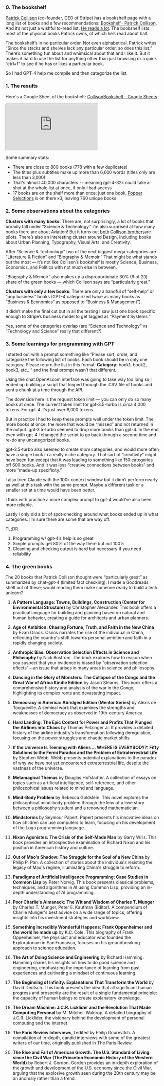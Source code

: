 ### 0. The bookshelf

[Patrick Collison](https://en.wikipedia.org/wiki/Patrick_Collison) (co-founder, CEO of Stripe) has a bookshelf page with a long list of books and a few recommendations: [Bookshelf · Patrick Collison](https://patrickcollison.com/bookshelf). And it’s not just a wishful to-read list. [He reads a lot](https://www.justgogrind.com/p/patrick-collison). The bookshelf lists most of the physical books Patrick owns, of which he’s read about half. 

The bookshelf’s in no particular order. Not even alphabetical. Patrick writes “Since the stacks and shelves lack any particular order, so does this list.” There’s something fun about and whimsical about that and I like it. But it makes it hard to use the list for anything other than just browsing or a quick “ctrl+f” to see if he has or likes a particular book. 

So I had GPT-4 help me compile and then categorize the list.

### 1. The results

Here's a Google Sheet of the bookshelf: [CollisonBookshelf - Google Sheets](https://docs.google.com/spreadsheets/d/1olzx87nTVH3qmy_QL2zwuwDi_gTPklhjqgwzc9_AkTU/edit?usp=sharing)

<iframe src="https://docs.google.com/spreadsheets/d/e/2PACX-1vTNMv1fRaJTH5A6w_yFbU9VFgsuJHeAOUSVl6p9tEL9lK_N1VIeN5teonglrcL8B1syaIkJsOJLeZOS/pubhtml?widget=true&amp;headers=false"></iframe>

Some summary stats:
- There are close to 800 books (778 with a few duplicates)
- The titles plus subtitles make up more than 6,000 words (titles only are less than 3,000)
- That's almost 40,000 characters -- meaning gpt-4-32k could take a shot at the whole list at once, if only I had access
- 17 books are on the shelf more than once; just one book, [Popper Selections](https://www.goodreads.com/en/book/show/61552) is on there x3, leaving 760 unique books

### 2. Some observations about the categories

**Clusters with many books:**
There are, not surprisingly, a lot of books that broadly fall under “Science & Technology.” I’m also surprised at how many books there are about Aviation! But it turns out [both](https://twitter.com/patrickc/status/711226514960945153) [Collison brothers](https://www.altfi.com/article/8178_private-jets-are-so-last-year-fintech-entrepreneur-john-collison-is-buying-an-airport)are pilots. There’s also an interesting cluster around Design, including books about Urban Planning, Typography, Visual Arts, and Creativity. 

After “Science & Technology” two of the next biggest mega-categories are “Literature & Fiction” and “Biography & Memoir.” That might be what stands out the most — it’s not like Collison’s bookshelf is mostly Science, Business, Economics, and Politics with not much else in between. 

”Biography & Memoir” also makes up a disproportionate 30% (6 of 20) share of the green books — which Collison says are “particularly great.”

**Clusters with only a few books:** 
There are only a handful of “self-help” or “pop business” books (GPT-4 categorized twice as many books as “Business & Economics” as opposed to “Business & Management”). 

It didn’t make the final cut but in all the testing I saw just one book specific enough to Stripe’s business model to get tagged as “Payment Systems.”

Yes, some of the categories overlap (are “Science and Technology” vs ”Technology and Science” really that different?) 

### 3. Some learnings for programming with GPT

I started out with a prompt something like “Please sort, order, and categorize the following list of books. Each book should be in only one category. Please return the list in this format: **Category**: book1, book2, book3, etc…” and the final prompt wasn’t that different. 

Using the chat.OpenAI.com interface was going to take way too long so I ended up building a script that looped through the .CSV file of books and sent a chunk at a time through the API. 

The downside here is the request token limit — you can only do so many books at once. The current token limit for gpt-3.5-turbo is circa 4,000 tokens. For gpt-4 it’s just over 8,000 tokens. 

But in practice I had to keep these prompts well under the token limit. The more books at once, the more that would be “missed” and not returned in the output. gpt-3.5-turbo seemed to drop more books than gpt-4. In the end even with gpt-4 I changed the script to go back through a second time and re-do any uncategorized books. 

gpt-3.5-turbo also seemed to create *more* categories, and would more often have a single book in a really niche category. That sort of ”creativity” might have been fun except that it was leading to something like 150 categories off 600 books. And it was less “creative connections between books” and more “made-up specificity.” 

I also tried Claude with the 100k context window but it didn’t perform nearly as well at this task with the same prompt. Maybe a different task or a smaller set at a time would have been better. 

I think with practice a more complex prompt to gpt-4 would’ve also been more reliable. 

Lastly I only did a bit of spot-checking around what books ended up in what categories. I’m sure there are some that are way off. 

TL;DR
1. Programming w/ gpt-4’s help is so great
2. Simple prompts get 80% of the way there but not 100%
3. Cleaning and checking output is hard but necessary if you need reliability

### 4. The green books
The 20 books that Patrick Collison thought were “particularly great” as summarized by chat-gpt-4 (limited fact checking). I made a Goodreads shelf out of these; would reading them make someone ready to build a tech unicorn?

1. **A Pattern Language: Towns, Buildings, Construction (Center for Environmental Structure)** by Christopher Alexander. This book offers a practical language for building and planning based on natural and human behavior, creating a guide for architects and urban planners.
    
2. **Age of Ambition: Chasing Fortune, Truth, and Faith in the New China** by Evan Osnos. Osnos narrates the rise of the individual in China, reflecting the country's shift towards personal ambition and faith in a rapidly changing society.
    
3. **Anthropic Bias: Observation Selection Effects in Science and Philosophy** by Nick Bostrom. The book explores how to reason when you suspect that your evidence is biased by "observation selection effects"—an issue that arises in many areas in science and philosophy.
    
4. **Dancing in the Glory of Monsters: The Collapse of the Congo and the Great War of Africa Kindle Edition** by Jason Stearns. This book offers a comprehensive history and analysis of the war in the Congo, highlighting its complex roots and devastating impact.
    
5. **Democracy in America: Abridged Edition (Mentor Series)** by Alexis de Tocqueville. A seminal work that examines the strengths and weaknesses of democracy as observed in 19th-century America.
    
6. **Hard Landing: The Epic Contest for Power and Profits That Plunged the Airlines into Chaos** by Thomas Petzinger Jr. It provides a detailed history of the airline industry's transformation following deregulation, focusing on the power struggles and chaotic market shifts.
    
7. **If the Universe Is Teeming with Aliens ... WHERE IS EVERYBODY?: Fifty Solutions to the Fermi Paradox and the Problem of Extraterrestrial Life** by Stephen Webb. Webb presents potential explanations to the paradox of why we have not yet encountered extraterrestrial life, despite the vastness of the universe.
    
8. **Metamagical Themas** by Douglas Hofstadter. A collection of essays on topics such as artificial intelligence, self-reference, and other philosophical issues related to mind and language.
    
9. **Mind-Body Problem** by Rebecca Goldstein. This novel explores the philosophical mind-body problem through the lens of a love story between a philosophy student and a renowned mathematician.
    
10. **Mindstorms** by Seymour Papert. Papert presents his innovative ideas on how children can use computers to learn, focusing on his development of the Logo programming language.
    
11. **Nixon Agonistes: The Crisis of the Self-Made Man** by Garry Wills. This book provides an introspective examination of Richard Nixon and his position in American history and culture.
    
12. **Out of Mao's Shadow: The Struggle for the Soul of a New China** by Philip P. Pan. A collection of stories about the individuals resisting the legacy of Mao's regime, illuminating China's struggle to reform.
    
13. **Paradigms of Artificial Intelligence Programming: Case Studies in Common Lisp** by Peter Norvig. This book presents classical problems, techniques, and algorithms in AI using Common Lisp, providing an in-depth understanding of AI programming.
    
14. **Poor Charlie's Almanack: The Wit and Wisdom of Charles T. Munger** by Charles T. Munger, Peter E. Kaufman (Editor). A compendium of Charlie Munger's best advice on a wide range of topics, offering insights into his investment strategies and worldview.
    
15. **Something Incredibly Wonderful Happens: Frank Oppenheimer and the world he made up** by K.C. Cole. This biography of Frank Oppenheimer, the physicist and educator who founded the Exploratorium in San Francisco, focuses on his groundbreaking approach to science education.

16. **The Art of Doing Science and Engineering** by Richard Hamming. Hamming shares his insights on how to do good science and engineering, emphasizing the importance of learning from past experiences and cultivating a mindset of continuous learning.
    
17. **The Beginning of Infinity: Explanations That Transform the World** by David Deutsch. This book presents the idea that all significant human progress and prosperity are the result of a single fundamental principle: the capacity of human beings to create explanatory knowledge.
    
18. **The Dream Machine: J.C.R. Licklider and the Revolution That Made Computing Personal** by M. Mitchell Waldrop. A detailed biography of J.C.R. Licklider, the visionary behind the development of personal computing and the internet.
    
19. **The Paris Review Interviews, I** edited by Philip Gourevitch. A compilation of in-depth, candid interviews with some of the greatest writers of our time, originally published in The Paris Review.
    
20. **The Rise and Fall of American Growth: The U.S. Standard of Living since the Civil War (The Princeton Economic History of the Western World)** by Robert J. Gordon. Gordon provides an in-depth exploration of the growth and development of the U.S. economy since the Civil War, arguing that the explosive growth seen during the 20th century may be an anomaly rather than a trend.